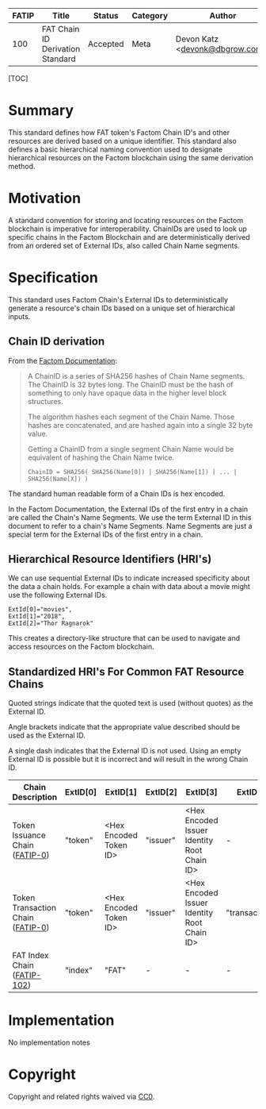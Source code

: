 | FATIP | Title                            | Status   | Category | Author                           | Created   |
| ----- | -------------------------------- | -------- | -------- | -------------------------------- | --------- |
| 100   | FAT Chain ID Derivation Standard | Accepted | Meta     | Devon Katz \<devonk@dbgrow.com>, | 8-17-2018 |


[TOC]

# Summary

This standard defines how FAT token's Factom Chain ID's and other resources are
derived based on a unique identifier. This standard also defines a basic
hierarchical naming convention used to designate hierarchical resources on the
Factom blockchain using the same derivation method.


# Motivation

A standard convention for storing and locating resources on the Factom
blockchain is imperative for interoperability. ChainIDs are used to look up
specific chains in the Factom Blockchain and are deterministically derived from
an ordered set of External IDs, also called Chain Name segments.


# Specification

This standard uses Factom Chain's External IDs to deterministically generate a
resource's chain IDs based on a unique set of hierarchical inputs.

## Chain ID derivation

From the [Factom
Documentation](https://github.com/FactomProject/FactomDocs/blob/master/factomDataStructureDetails.md#chainid):

>A ChainID is a series of SHA256 hashes of Chain Name segments. The ChainID is
>32 bytes long. The ChainID must be the hash of something to only have opaque
>data in the higher level block structures.
>
>The algorithm hashes each segment of the Chain Name. Those hashes are
>concatenated, and are hashed again into a single 32 byte value.
>
>Getting a ChainID from a single segment Chain Name would be equivalent of
>hashing the Chain Name twice.
>
>```
>ChainID = SHA256( SHA256(Name[0]) | SHA256(Name[1]) | ... | SHA256(Name[X]) )
>```

The standard human readable form of a Chain IDs is hex encoded.

In the Factom Documentation, the External IDs of the first entry in a chain are
called the Chain's Name Segments. We use the term External ID in this document
to refer to a chain's Name Segments. Name Segments are just a special term for
the External IDs of the first entry in a chain.


## Hierarchical Resource Identifiers (HRI's)

We can use sequential External IDs to indicate increased specificity about the
data a chain holds. For example a chain with data about a movie might use the
following External IDs.

```
ExtId[0]="movies",
ExtId[1]="2018",
ExtId[2]="Thor Ragnarok"
```

This creates a directory-like structure that can be used to navigate and access
resources on the Factom blockchain.


## Standardized HRI's For Common FAT Resource Chains

Quoted strings indicate that the quoted text is used (without quotes) as the
External ID.

Angle brackets indicate that the appropriate value described should be used as
the External ID.

A single dash indicates that the External ID is not used. Using an empty
External ID is possible but it is incorrect and will result in the wrong Chain
ID.

| Chain Description                          | ExtID[0] | ExtID[1]                | ExtID[2] | ExtID[3]                                     | ExtID[4]       |
| ------------------------------------------ | -------- | ----------------------- | -------- | -------------------------------------------- | -------------- |
| Token Issuance Chain ([FATIP-0](0.MD))     | "token"  | \<Hex Encoded Token ID> | "issuer" | \<Hex Encoded Issuer Identity Root Chain ID> | -              |
| Token Transaction Chain  ([FATIP-0](0.MD)) | "token"  | \<Hex Encoded Token ID> | "issuer" | \<Hex Encoded Issuer Identity Root Chain ID> | "transactions" |
| FAT Index Chain ([FATIP-102](102.MD))      | "index"  | "FAT"                   | -        | -                                            | -              |



# Implementation

No implementation notes


# Copyright

Copyright and related rights waived via
[CC0](https://creativecommons.org/publicdomain/zero/1.0/).
